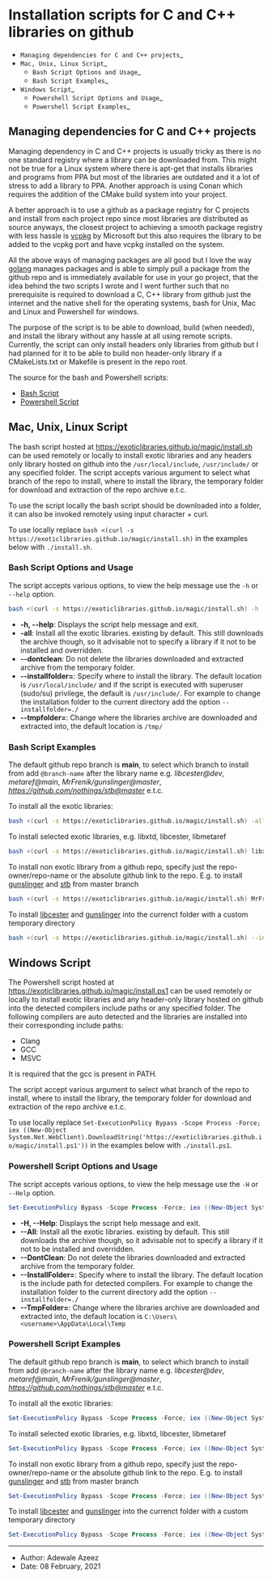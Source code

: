 
# Installation scripts for C and C++ libraries on github

- `Managing dependencies for C and C++ projects`_
- `Mac, Unix, Linux Script`_
   - `Bash Script Options and Usage`_
   - `Bash Script Examples`_
- `Windows Script`_
   - `Powershell Script Options and Usage`_
   - `Powershell Script Examples`_

## Managing dependencies for C and C++ projects

Managing dependency in C and C++ projects is usually tricky as there is no one standard registry where a library can be downloaded from. 
This might not be true for a Linux system where there is apt-get that installs libraries and programs from PPA but most of the libraries 
are outdated and it a lot of stress to add a library to PPA. Another approach is using Conan which requires the addition of the CMake 
build system into your project.

A better approach is to use a github as a package registry for C projects and install from each project repo since most 
libraries are distributed as source anyways, the closest project to achieving a smooth package registry with less hassle is 
[vcpkg](https://github.com/Microsoft/vcpkg) by Microsoft but this also requires the library to be added to the vcpkg port 
and have vcpkg installed on the system. 

All the above ways of managing packages are all good but I love the way [golang](https://golang.org/) manages packages and is able to simply pull a package 
from the github repo and is immediately available for use in your go project, that the idea behind the two scripts I wrote and I went 
further such that no prerequisite is required to download a C, C++ library from github just the internet and the native shell for 
the operating systems, bash for Unix, Mac and Linux and Powershell for windows. 

The purpose of the script is to be able to download, build (when needed), and install the library without any hassle at all using remote scripts.
Currently, the script can only install headers only libraries from github but I had planned for it to be able to build non header-only library 
if a CMakeLists.txt or Makefile is present in the repo root.

The source for the bash and Powershell scripts:
- [Bash Script](https://github.com/exoticlibraries/exoticlibraries.github.io/blob/main/magic/install.sh)
- [Powershell Script](https://github.com/exoticlibraries/exoticlibraries.github.io/blob/main/magic/install.ps1)

## Mac, Unix, Linux Script

The bash script hosted at https://exoticlibraries.github.io/magic/install.sh can be used remotely or locally 
to install exotic libraries and any headers only library hosted on github into the `/usr/local/include`, 
`/usr/include/` or any specified folder. The script accepts various argument to select what branch of the 
repo to install, where to install the library, the temporary folder for download and extraction of the 
repo archive e.t.c.

To use the script locally the bash script should be downloaded into a folder, it can also be invoked remotely 
using input character + curl.

To use locally replace `bash <(curl -s https://exoticlibraries.github.io/magic/install.sh)` in the examples 
below with `./install.sh`.

### Bash Script Options and Usage

The script accepts various options, to view the help message use the `-h` or `--help` option. 

```bash
bash <(curl -s https://exoticlibraries.github.io/magic/install.sh) -h
```

- **-h, --help**: Displays the script help message and exit.
- **-all**: Install all the exotic libraries.
existing by default. This still downloads the archive though, so it advisable not to specify a library if it 
not to be installed and overridden.
- **--dontclean**: Do not delete the libraries downloaded and extracted archive from the temporary folder.
- **--installfolder=**: Specify where to install the library. The default location is `/usr/local/include/` and if 
the script is executed with superuser (sudo/su) privilege, the default is `/usr/include/`. For example to change 
the installation folder to the current directory add the option `--installfolder=./`
- **--tmpfolder=**: Change where the libraries archive are downloaded and extracted into, the default location is `/tmp/`

### Bash Script Examples

The default github repo branch is **main**, to select which branch to install from add `@branch-name` after the library name 
e.g. *libcester@dev*, *metaref@main*, *MrFrenik/gunslinger@master*, *https://github.com/nothings/stb@master* e.t.c.

To install all the exotic libraries:

```bash
bash <(curl -s https://exoticlibraries.github.io/magic/install.sh) -all
```

To install selected exotic libraries, e.g. libxtd, libcester, libmetaref

```bash
bash <(curl -s https://exoticlibraries.github.io/magic/install.sh) libxtd libcester libmetaref
```

To install non exotic library from a github repo, specify just the repo-owner/repo-name or the absolute github 
link to the repo. E.g. to install [gunslinger](https://github.com/MrFrenik/gunslinger) and [stb](https://github.com/nothings/stb) 
from master branch

```bash
bash <(curl -s https://exoticlibraries.github.io/magic/install.sh) MrFrenik/gunslinger@master https://github.com/nothings/stb@master
```

To install [libcester](https://exoticlibraries.github.io/libcester) and [gunslinger](https://github.com/MrFrenik/gunslinger) 
into the currenct folder with a custom temporary directory

```bash
bash <(curl -s https://exoticlibraries.github.io/magic/install.sh) --installfolder=./ --tmpfolder=../temp/ libcester@main MrFrenik/gunslinger@master
```

## Windows Script

The Powershell script hosted at https://exoticlibraries.github.io/magic/install.ps1 can be used remotely or locally 
to install exotic libraries and any header-only library hosted on github into the detected compilers include paths or any specified folder. 
The following compilers are auto detected and the libraries are installed into their corresponding include paths:

- Clang
- GCC
- MSVC

It is required that the gcc is present in PATH.

The script accept various argument to select what branch of the repo to install, where to install the library, the temporary 
folder for download and extraction of the repo archive e.t.c.

To use locally replace `Set-ExecutionPolicy Bypass -Scope Process -Force; iex ((New-Object System.Net.WebClient).DownloadString('https://exoticlibraries.github.io/magic/install.ps1'))` in the examples below with `./install.ps1`.

### Powershell Script Options and Usage

The script accepts various options, to view the help message use the `-H` or `--Help` option. 

```powershell
Set-ExecutionPolicy Bypass -Scope Process -Force; iex ((New-Object System.Net.WebClient).DownloadString('https://exoticlibraries.github.io/magic/install.ps1')) -H
```

- **-H, --Help**: Displays the script help message and exit.
- **--All**: Install all the exotic libraries.
existing by default. This still downloads the archive though, so it advisable not to specify a library if it 
not to be installed and overridden.
- **--DontClean**: Do not delete the libraries downloaded and extracted archive from the temporary folder.
- **--InstallFolder=**: Specify where to install the library. The default location is the include path for detected 
compilers. For example to change the installation folder to the current directory add the option `--installfolder=./`
- **--TmpFolder=**: Change where the libraries archive are downloaded and extracted into, the default location is `C:\Users\<username>\AppData\Local\Temp`

### Powershell Script Examples

The default github repo branch is **main**, to select which branch to install from add `@branch-name` after the library name 
e.g. *libcester@dev*, *metaref@main*, *MrFrenik/gunslinger@master*, *https://github.com/nothings/stb@master* e.t.c.

To install all the exotic libraries:

```powershell
Set-ExecutionPolicy Bypass -Scope Process -Force; iex ((New-Object System.Net.WebClient).DownloadString('https://exoticlibraries.github.io/magic/install.ps1')) --All
```

To install selected exotic libraries, e.g. libxtd, libcester, libmetaref

```powershell
Set-ExecutionPolicy Bypass -Scope Process -Force; iex ((New-Object System.Net.WebClient).DownloadString('https://exoticlibraries.github.io/magic/install.ps1')) libxtd libcester libmetaref
```

To install non exotic library from a github repo, specify just the repo-owner/repo-name or the absolute github 
link to the repo. E.g. to install [gunslinger](https://github.com/MrFrenik/gunslinger) and [stb](https://github.com/nothings/stb) 
from master branch

```powershell
Set-ExecutionPolicy Bypass -Scope Process -Force; iex ((New-Object System.Net.WebClient).DownloadString('https://exoticlibraries.github.io/magic/install.ps1')) MrFrenik/gunslinger@master https://github.com/nothings/stb@master
```

To install [libcester](https://exoticlibraries.github.io/libcester) and [gunslinger](https://github.com/MrFrenik/gunslinger) 
into the currenct folder with a custom temporary directory

```powershell
Set-ExecutionPolicy Bypass -Scope Process -Force; iex ((New-Object System.Net.WebClient).DownloadString('https://exoticlibraries.github.io/magic/install.ps1')) --InstallFolder=./ --TmpFolder=../temp/ libcester@main MrFrenik/gunslinger@master
```

----

- Author: Adewale Azeez
- Date: 08 February, 2021